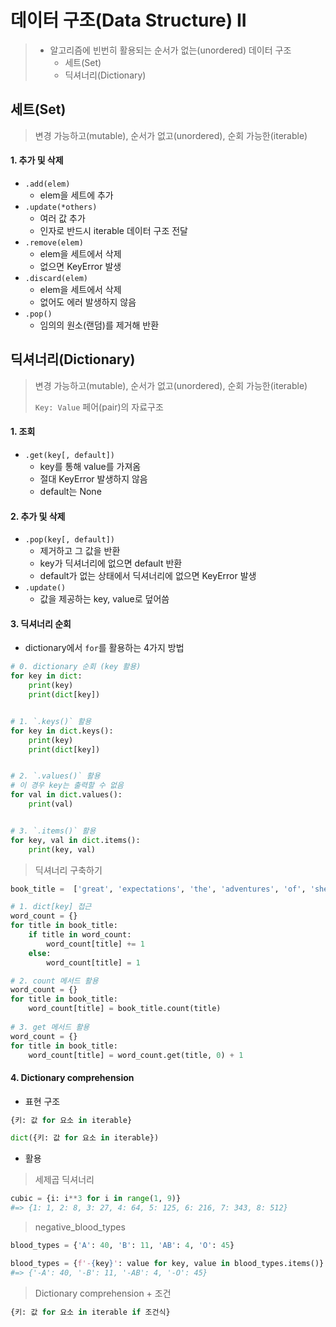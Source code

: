 # 데이터 구조(Data Structure) II

> - 알고리즘에 빈번히 활용되는 순서가 없는(unordered) 데이터 구조
>   - 세트(Set)
>   - 딕셔너리(Dictionary)

## 세트(Set)

> 변경 가능하고(mutable), 순서가 없고(unordered), 순회 가능한(iterable)

#### 1. 추가 및 삭제

* `.add(elem)`
  * elem을 세트에 추가
* `.update(*others)`
  * 여러 값 추가
  * 인자로 반드시 iterable 데이터 구조 전달
* `.remove(elem)`
  * elem을 세트에서 삭제
  * 없으면 KeyError 발생
* `.discard(elem)`
  * elem을 세트에서 삭제
  * 없어도 에러 발생하지 않음
* `.pop()`
  * 임의의 원소(랜덤)를 제거해 반환

## 딕셔너리(Dictionary)

> 변경 가능하고(mutable), 순서가 없고(unordered), 순회 가능한(iterable)
>
> `Key: Value` 페어(pair)의 자료구조

#### 1. 조회

* `.get(key[, default])`
  * key를 통해 value를 가져옴
  * 절대 KeyError 발생하지 않음
  * default는 None

#### 2. 추가 및 삭제

* `.pop(key[, default])`
  * 제거하고 그 값을 반환
  * key가 딕셔너리에 없으면 default 반환
  * default가 없는 상태에서 딕셔너리에 없으면 KeyError 발생
* `.update()`
  * 값을 제공하는 key, value로 덮어씀

#### 3. 딕셔너리 순회

* dictionary에서 `for`를 활용하는 4가지 방법

```python
# 0. dictionary 순회 (key 활용)
for key in dict:
    print(key)
    print(dict[key])


# 1. `.keys()` 활용
for key in dict.keys():
    print(key)
    print(dict[key])


# 2. `.values()` 활용
# 이 경우 key는 출력할 수 없음
for val in dict.values():
    print(val)


# 3. `.items()` 활용
for key, val in dict.items():
    print(key, val)
```

> 딕셔너리 구축하기

```python
book_title =  ['great', 'expectations', 'the', 'adventures', 'of', 'sherlock', 'holmes', 'the', 'great', 'gasby', 'hamlet', 'adventures', 'of', 'huckleberry', 'fin']

# 1. dict[key] 접근
word_count = {}
for title in book_title:
    if title in word_count:
        word_count[title] += 1
    else:
        word_count[title] = 1

# 2. count 메서드 활용
word_count = {}
for title in book_title:
	word_count[title] = book_title.count(title)
        
# 3. get 메서드 활용
word_count = {}
for title in book_title:
    word_count[title] = word_count.get(title, 0) + 1
```

#### 4. Dictionary comprehension

* 표현 구조

```python
{키: 값 for 요소 in iterable}

dict({키: 값 for 요소 in iterable})
```

* 활용

> 세제곱 딕셔너리

```python
cubic = {i: i**3 for i in range(1, 9)}
#=> {1: 1, 2: 8, 3: 27, 4: 64, 5: 125, 6: 216, 7: 343, 8: 512}
```

> negative_blood_types

```python
blood_types = {'A': 40, 'B': 11, 'AB': 4, 'O': 45}

blood_types = {f'-{key}': value for key, value in blood_types.items()}
#=> {'-A': 40, '-B': 11, '-AB': 4, '-O': 45}
```

> Dictionary comprehension + 조건

```python
{키: 값 for 요소 in iterable if 조건식}
```

